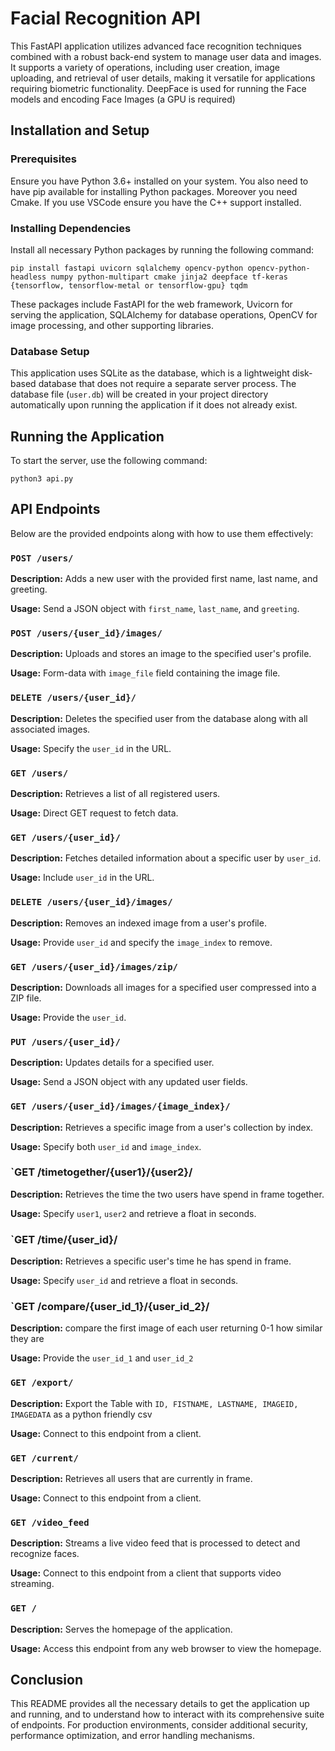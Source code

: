# Facial Recognition API

This FastAPI application utilizes advanced face recognition techniques combined with a robust back-end system to manage user data and images. It supports a variety of operations, including user creation, image uploading, and retrieval of user details, making it versatile for applications requiring biometric functionality.
DeepFace is used for running the Face models and encoding Face Images (a GPU is required)

## Installation and Setup

### Prerequisites

Ensure you have Python 3.6+ installed on your system. You also need to have pip available for installing Python packages. Moreover you need Cmake. If you use VSCode ensure you have the C++ support installed.

### Installing Dependencies

Install all necessary Python packages by running the following command:

    pip install fastapi uvicorn sqlalchemy opencv-python opencv-python-headless numpy python-multipart cmake jinja2 deepface tf-keras {tensorflow, tensorflow-metal or tensorflow-gpu} tqdm

These packages include FastAPI for the web framework, Uvicorn for serving the application, SQLAlchemy for database operations, OpenCV for image processing, and other supporting libraries.

### Database Setup

This application uses SQLite as the database, which is a lightweight disk-based database that does not require a separate server process. The database file (`user.db`) will be created in your project directory automatically upon running the application if it does not already exist.

## Running the Application

To start the server, use the following command:

    python3 api.py

## API Endpoints

Below are the provided endpoints along with how to use them effectively:

### `POST /users/`

**Description:** Adds a new user with the provided first name, last name, and greeting.

**Usage:** Send a JSON object with `first_name`, `last_name`, and `greeting`.

### `POST /users/{user_id}/images/`

**Description:** Uploads and stores an image to the specified user's profile.

**Usage:** Form-data with `image_file` field containing the image file.

### `DELETE /users/{user_id}/`

**Description:** Deletes the specified user from the database along with all associated images.

**Usage:** Specify the `user_id` in the URL.

### `GET /users/`

**Description:** Retrieves a list of all registered users.

**Usage:** Direct GET request to fetch data.

### `GET /users/{user_id}/`

**Description:** Fetches detailed information about a specific user by `user_id`.

**Usage:** Include `user_id` in the URL.

### `DELETE /users/{user_id}/images/`

**Description:** Removes an indexed image from a user's profile.

**Usage:** Provide `user_id` and specify the `image_index` to remove.

### `GET /users/{user_id}/images/zip/`

**Description:** Downloads all images for a specified user compressed into a ZIP file.

**Usage:** Provide the `user_id`.

### `PUT /users/{user_id}/`

**Description:** Updates details for a specified user.

**Usage:** Send a JSON object with any updated user fields.

### `GET /users/{user_id}/images/{image_index}/`

**Description:** Retrieves a specific image from a user's collection by index.

**Usage:** Specify both `user_id` and `image_index`.

### `GET /timetogether/{user1}/{user2}/

**Description:** Retrieves the time the two users have spend in frame together.

**Usage:** Specify `user1`, `user2` and retrieve a float in seconds.

### `GET /time/{user_id}/

**Description:** Retrieves a specific user's time he has spend in frame.

**Usage:** Specify `user_id` and retrieve a float in seconds.

### `GET /compare/{user_id_1}/{user_id_2}/

**Description:** compare the first image of each user returning 0-1 how similar they are

**Usage:** Provide the `user_id_1` and `user_id_2`

### `GET /export/`

**Description:** Export the Table with `ID, FISTNAME, LASTNAME, IMAGEID, IMAGEDATA` as a python friendly csv

**Usage:** Connect to this endpoint from a client.

### `GET /current/`

**Description:** Retrieves all users that are currently in frame.

**Usage:** Connect to this endpoint from a client.

### `GET /video_feed`

**Description:** Streams a live video feed that is processed to detect and recognize faces.

**Usage:** Connect to this endpoint from a client that supports video streaming.

### `GET /`

**Description:** Serves the homepage of the application.

**Usage:** Access this endpoint from any web browser to view the homepage.

## Conclusion

This README provides all the necessary details to get the application up and running, and to understand how to interact with its comprehensive suite of endpoints. For production environments, consider additional security, performance optimization, and error handling mechanisms.

